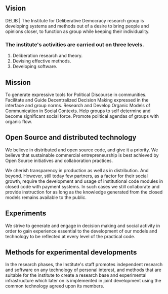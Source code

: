 ## Vision
DELIB | The Institute for Deliberative Democracy research group is developing systems and methods out of a desire to bring people and opinions closer, to function as group while keeping their individuality. 

### The institute's activities are carried out on three levels.
1. Deliberation research and theory.
2. Devising effective methods.
3. Developing software. 

## Mission
To generate expressive tools for Political Discourse in communities.
Facilitate and Guide Decentralized Decision Making expressed in the interface and group norms. 
Research and Develop Organic Models of Communication in Social Contexts.
Help groups to self determine and become significant social force. 
Promote political agendas of groups with organic flow. 
## Open Source and distributed technology
We believe in distributed and open source code, and give it a priority. 
We believe that sustainable commercial entrepreneurship is best achieved by Open Source initiatives and collaboration practices. 

We cherish transparency in production as well as in distribution. And beyond.
However, still today few partners, as a factor for their social growth, require the development and usage of institutional code modules in closed code with payment systems. In such cases we still collaborate and provide instruction for as long as the knowledge generated from the closed models remains available to the public.

## Experiments

 We strive to generate and engage in decision making and social activity in order to gain experience essential to the development of our models and technology to be reflected at every level of the practical code.
 
## Methods for experimental developments
In the research phases, the Institute's staff promotes independent research and software on any technology of personal interest, and methods that are suitable for the institute to create a research base and experimental infrastructure which later on is implemented in joint development using the common technology agreed upon its members.

